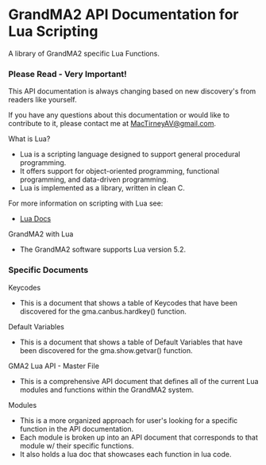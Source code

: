 # GrandMA2 API Documentation for Lua Scripting

A library of GrandMA2 specific Lua Functions.

### Please Read - Very Important!

This API documentation is always changing based on new discovery's from readers like yourself.

If you have any questions about this documentation or would like to contribute to it, please contact me at [MacTirneyAV@gmail.com]().

What is Lua?
- Lua is a scripting language designed to support general procedural programming.
- It offers support for object-oriented programming, functional programming, and data-driven programming. 
- Lua is implemented as a library, written in clean C.

For more information on scripting with Lua see:
- [Lua Docs](https://www.lua.org/)

GrandMA2 with Lua
- The GrandMA2 software supports Lua version 5.2.

### Specific Documents

Keycodes
- This is a document that shows a table of Keycodes that have been discovered for the gma.canbus.hardkey() function.

Default Variables
- This is a document that shows a table of Default Variables that have been discovered for the gma.show.getvar() function.

GMA2 Lua API - Master File
- This is a comprehensive API document that defines all of the current Lua modules and functions within the GrandMA2 system.

Modules
- This is a more organized approach for user's looking for a specific function in the API documentation.
- Each module is broken up into an API document that corresponds to that module w/ their specific functions.
- It also holds a lua doc that showcases each function in lua code.